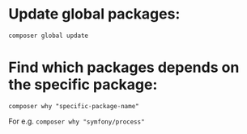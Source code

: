 # Update global packages:
`composer global update`

# Find which packages depends on the specific package:
`composer why "specific-package-name"`

For e.g.
`composer why "symfony/process"`
